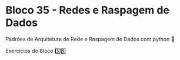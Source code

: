 # Bloco 35 - Redes e Raspagem de Dados

Padrões de Arquitetura de Rede e Raspagem de Dados com python :snake:

Exercícios do Bloco :three::five: